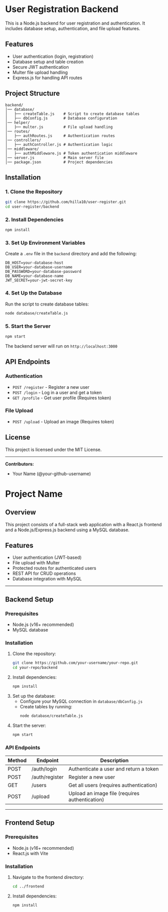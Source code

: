 # User Registration Backend

This is a Node.js backend for user registration and authentication. It includes database setup, authentication, and file upload features.

## Features
- User authentication (login, registration)
- Database setup and table creation
- Secure JWT authentication
- Multer file upload handling
- Express.js for handling API routes

## Project Structure
```
backend/
│── database/
│   ├── createTable.js    # Script to create database tables
│   ├── dbConfig.js       # Database configuration
│── helper/
│   ├── multer.js         # File upload handling
│── routes/
│   ├── authRoutes.js     # Authentication routes
│── controllers/
│   ├── authController.js # Authentication logic
│── middleware/
│   ├── authMiddleware.js # Token authentication middleware
│── server.js             # Main server file
│── package.json          # Project dependencies
```

## Installation
### 1. Clone the Repository
```sh
git clone https://github.com/hilla10/user-register.git
cd user-register/backend
```

### 2. Install Dependencies
```sh
npm install
```

### 3. Set Up Environment Variables
Create a `.env` file in the `backend` directory and add the following:
```
DB_HOST=your-database-host
DB_USER=your-database-username
DB_PASSWORD=your-database-password
DB_NAME=your-database-name
JWT_SECRET=your-jwt-secret-key
```

### 4. Set Up the Database
Run the script to create database tables:
```sh
node database/createTable.js
```

### 5. Start the Server
```sh
npm start
```
The backend server will run on `http://localhost:3000`

## API Endpoints
### Authentication
- `POST /register` - Register a new user
- `POST /login` - Log in a user and get a token
- `GET /profile` - Get user profile (Requires token)

### File Upload
- `POST /upload` - Upload an image (Requires token)

## License
This project is licensed under the MIT License.

---
**Contributors:**
- Your Name (@your-github-username)

# Project Name

## Overview
This project consists of a full-stack web application with a React.js frontend and a Node.js/Express.js backend using a MySQL database.

## Features
- User authentication (JWT-based)
- File upload with Multer
- Protected routes for authenticated users
- REST API for CRUD operations
- Database integration with MySQL

---

## Backend Setup

### Prerequisites
- Node.js (v16+ recommended)
- MySQL database

### Installation
1. Clone the repository:
   ```sh
   git clone https://github.com/your-username/your-repo.git
   cd your-repo/backend
   ```
2. Install dependencies:
   ```sh
   npm install
   ```
3. Set up the database:
   - Configure your MySQL connection in `database/dbConfig.js`
   - Create tables by running:
     ```sh
     node database/createTable.js
     ```
4. Start the server:
   ```sh
   npm start
   ```

### API Endpoints
| Method | Endpoint | Description |
|--------|---------|-------------|
| POST   | /auth/login | Authenticate a user and return a token |
| POST   | /auth/register | Register a new user |
| GET    | /users | Get all users (requires authentication) |
| POST   | /upload | Upload an image file (requires authentication) |

---

## Frontend Setup

### Prerequisites
- Node.js (v16+ recommended)
- React.js with Vite

### Installation
1. Navigate to the frontend directory:
   ```sh
   cd ../frontend
   ```
2. Install dependencies:
   ```sh
   npm install
   ```
